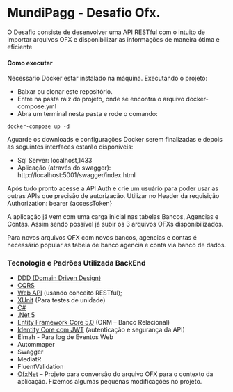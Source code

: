 # MundiPagg - Desafio Ofx. 

O Desafio consiste de desenvolver uma API RESTful com o intuito de importar arquivos OFX e disponibilizar as informações de maneira ótima e eficiente

#### Como executar
Necessário Docker estar instalado na máquina.
Executando o projeto:
- Baixar ou clonar este repositório.
- Entre na pasta raiz do projeto, onde se encontra o arquivo docker-compose.yml 
- Abra um terminal nesta pasta e rode o comando:

```
docker-compose up -d
```

Aguarde os downloads e configurações Docker serem finalizadas e depois as seguintes interfaces estarão disponíveis:
- Sql Server: localhost,1433 
- Aplicação (através do swagger): http://localhost:5001/swagger/index.html


Após tudo pronto acesse a API Auth e crie um usuário para poder usar as outras APIs que precisão de autorização. Utilizar no Header da requisição Authorization: bearer {accessToken}

A aplicação já vem com uma carga inicial nas tabelas Bancos, Agencias e Contas. Assim sendo possível já subir os 3 arquivos OFXs disponibilizados. 

Para novos arquivos OFX com novos bancos, agencias e contas é necessário popular as tabela de banco agencia e conta via banco de dados.



 
### Tecnologia e Padrões Utilizada BackEnd
- [DDD (Domain Driven Design)](https://en.wikipedia.org/wiki/Domain-driven_design)
- [CQRS](https://docs.microsoft.com/pt-br/azure/architecture/patterns/cqrs)
- [Web API]( https://docs.microsoft.com/pt-br/aspnet/core/web-api/?view=aspnetcore-5.0) (usando conceito RESTful);
- [XUnit](https://xunit.net/) (Para testes de unidade)
- [C# ](https://msdn.microsoft.com/en-us/library/kx37x362.aspx) 
- [.Net 5](https://docs.microsoft.com/pt-br/dotnet/core/dotnet-five) 
- [Entity Framework Core 5.0]( https://docs.microsoft.com/en-us/ef/core/what-is-new/ef-core-5.0/whatsnew) (ORM – Banco Relacional)
- [Identity Core com JWT]( https://docs.microsoft.com/en-us/aspnet/core/security/?view=aspnetcore-5.0) (autenticação e segurança da API)
- Elmah - Para log de Eventos Web
- Autommaper 
- Swagger
- MediatR
- FluentValidation
- [OfxNet](https://github.com/jim-dale/BankingTools) – Projeto para conversão do arquivo OFX para o contexto da aplicação. Fizemos algumas pequenas modificações no projeto.

